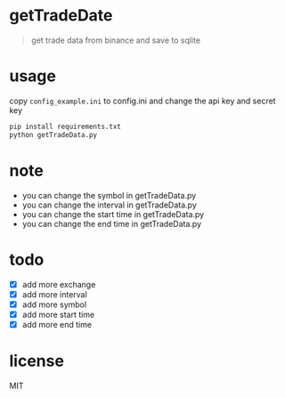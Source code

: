 # getTradeDate
> get trade data from binance and save to sqlite

# usage
copy `config_example.ini` to config.ini and change the api key and secret key

```bash
pip install requirements.txt
python getTradeData.py
```

# note
- you can change the symbol in getTradeData.py
- you can change the interval in getTradeData.py
- you can change the start time in getTradeData.py
- you can change the end time in getTradeData.py

# todo
- [x] add more exchange
- [x] add more interval
- [x] add more symbol
- [x] add more start time
- [x] add more end time

# license
MIT

